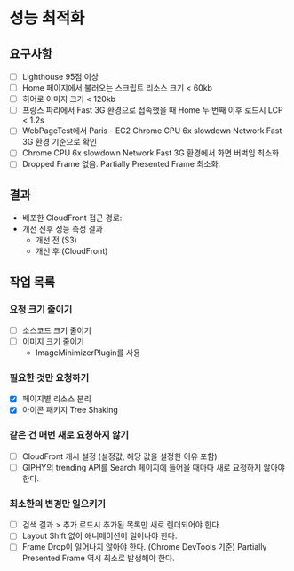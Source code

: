 # 성능 최적화

## 요구사항

- [ ] Lighthouse 95점 이상
- [ ] Home 페이지에서 불러오는 스크립트 리소스 크기 < 60kb
- [ ] 히어로 이미지 크기 < 120kb
- [ ] 프랑스 파리에서 Fast 3G 환경으로 접속했을 때 Home 두 번째 이후 로드시 LCP < 1.2s
- [ ] WebPageTest에서 Paris - EC2 Chrome CPU 6x slowdown Network Fast 3G 환경 기준으로 확인
- [ ] Chrome CPU 6x slowdown Network Fast 3G 환경에서 화면 버벅임 최소화
- [ ] Dropped Frame 없음. Partially Presented Frame 최소화.

## 결과

- 배포한 CloudFront 접근 경로:
- 개선 전후 성능 측정 결과
  - 개선 전 (S3)
  - 개선 후 (CloudFront)

## 작업 목록

### 요청 크기 줄이기

- [ ] 소스코드 크기 줄이기
- [ ] 이미지 크기 줄이기
  - ImageMinimizerPlugin를 사용

### 필요한 것만 요청하기

- [x] 페이지별 리소스 분리
- [x] 아이콘 패키지 Tree Shaking

### 같은 건 매번 새로 요청하지 않기

- [ ] CloudFront 캐시 설정 (설정값, 해당 값을 설정한 이유 포함)
- [ ] GIPHY의 trending API를 Search 페이지에 들어올 때마다 새로 요청하지 않아야 한다.

### 최소한의 변경만 일으키기

- [ ] 검색 결과 > 추가 로드시 추가된 목록만 새로 렌더되어야 한다.
- [ ] Layout Shift 없이 애니메이션이 일어나야 한다.
- [ ] Frame Drop이 일어나지 않아야 한다.
      (Chrome DevTools 기준) Partially Presented Frame 역시 최소로 발생해야 한다.
